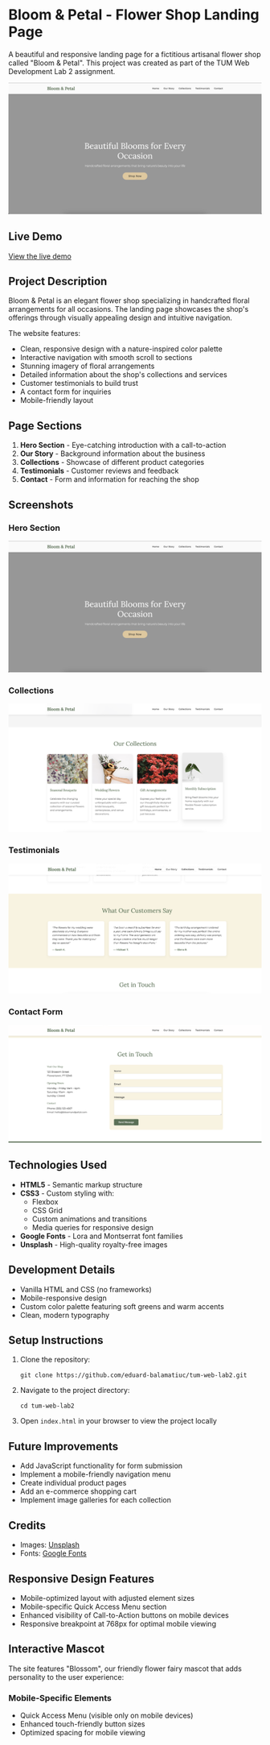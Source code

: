 # Bloom & Petal - Flower Shop Landing Page

A beautiful and responsive landing page for a fictitious artisanal flower shop called "Bloom & Petal". This project was created as part of the TUM Web Development Lab 2 assignment.

![Bloom & Petal Landing Page](screenshots/hero-section.png)

## Live Demo

[View the live demo](https://eduard-balamatiuc.github.io/tum-web-lab2/) 

## Project Description

Bloom & Petal is an elegant flower shop specializing in handcrafted floral arrangements for all occasions. The landing page showcases the shop's offerings through visually appealing design and intuitive navigation.

The website features:

- Clean, responsive design with a nature-inspired color palette
- Interactive navigation with smooth scroll to sections
- Stunning imagery of floral arrangements
- Detailed information about the shop's collections and services
- Customer testimonials to build trust
- A contact form for inquiries
- Mobile-friendly layout

## Page Sections

1. **Hero Section** - Eye-catching introduction with a call-to-action
2. **Our Story** - Background information about the business
3. **Collections** - Showcase of different product categories
4. **Testimonials** - Customer reviews and feedback
5. **Contact** - Form and information for reaching the shop

## Screenshots

### Hero Section
![Hero Section](screenshots/hero-section.png)

### Collections
![Collections Section](screenshots/collections-section.png)

### Testimonials
![Testimonials Section](screenshots/testimonials-section.png)

### Contact Form
![Contact Section](screenshots/contact-section.png)

## Technologies Used

- **HTML5** - Semantic markup structure
- **CSS3** - Custom styling with:
  - Flexbox
  - CSS Grid
  - Custom animations and transitions
  - Media queries for responsive design
- **Google Fonts** - Lora and Montserrat font families
- **Unsplash** - High-quality royalty-free images

## Development Details

- Vanilla HTML and CSS (no frameworks)
- Mobile-responsive design
- Custom color palette featuring soft greens and warm accents
- Clean, modern typography

## Setup Instructions

1. Clone the repository:
   ```
   git clone https://github.com/eduard-balamatiuc/tum-web-lab2.git
   ```
2. Navigate to the project directory:
   ```
   cd tum-web-lab2
   ```
3. Open `index.html` in your browser to view the project locally

## Future Improvements

- Add JavaScript functionality for form submission
- Implement a mobile-friendly navigation menu
- Create individual product pages
- Add an e-commerce shopping cart
- Implement image galleries for each collection

## Credits

- Images: [Unsplash](https://unsplash.com)
- Fonts: [Google Fonts](https://fonts.google.com)

## Responsive Design Features
- Mobile-optimized layout with adjusted element sizes
- Mobile-specific Quick Access Menu section
- Enhanced visibility of Call-to-Action buttons on mobile devices
- Responsive breakpoint at 768px for optimal mobile viewing

## Interactive Mascot
The site features "Blossom", our friendly flower fairy mascot that adds personality to the user experience:

### Mobile-Specific Elements
- Quick Access Menu (visible only on mobile devices)
- Enhanced touch-friendly button sizes
- Optimized spacing for mobile viewing
